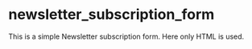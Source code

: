 # newsletter_subscription_form
This is a simple Newsletter subscription form. Here only HTML is used.
